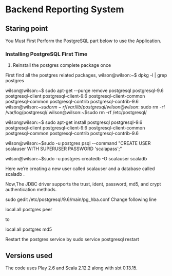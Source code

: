 # Backend Reporting System


## Staring point

You Must First Perform the PostgreSQL part below to use the Application.

### Installing PostgreSQL First Time

1) Reinstall the postgres complete package once

First find all the postgres related packages,
wilson@wilson:~$ dpkg -l | grep postgres

wilson@wilson:~$ sudo apt-get --purge remove postgresql postgresql-9.6 postgresql-client postgresql-client-9.6 postgresql-client-common postgresql-common postgresql-contrib postgresql-contrib-9.6
wilson@wilson:~$sudo rm -rf /var/lib/postgresql/
wilson@wilson:~$sudo rm -rf /var/log/postgresql/
wilson@wilson:~$sudo rm -rf /etc/postgresql/

wilson@wilson:~$ sudo apt-get install postgresql postgresql-9.6 postgresql-client postgresql-client-9.6 postgresql-client-common postgresql-common postgresql-contrib postgresql-contrib-9.6



wilson@wilson:~$sudo -u postgres psql --command "CREATE USER scalauser WITH SUPERUSER PASSWORD 'scalapass';"

wilson@wilson:~$sudo -u postgres createdb -O scalauser scaladb

Here we’re creating a new user called scalauser and a database called scaladb .

Now,The JDBC driver supports the trust, ident, password, md5, and crypt authentication methods.

sudo gedit /etc/postgresql/9.6/main/pg_hba.conf
Change following line 

local  all            postgres                                peer

to 

local  all            postgres                                md5

Restart the postgres service by sudo service postgresql restart

## Versions used

The code uses Play 2.6 and Scala 2.12.2 along with sbt 0.13.15.
